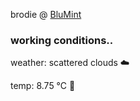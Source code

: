 brodie @ [BluMint](https://www.linkedin.com/company/blumint-io/)

<!--weather_start-->
### working conditions..

weather: scattered clouds ☁️

temp: 8.75 °C 🧥

<!--weather_end-->
